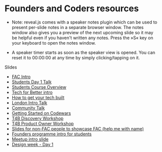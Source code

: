 # Founders and Coders resources

- Note: reveal.js comes with a speaker notes plugin which can be used to present per-slide notes in a separate browser window. The notes window also gives you a preview of the next upcoming slide so it may be helpful even if you haven't written any notes. Press the »S« key on your keyboard to open the notes window.

- A speaker timer starts as soon as the speaker view is opened. You can reset it to 00:00:00 at any time by simply clicking/tapping on it.

Slides
- [FAC Intro](/slides/fac-intro)
- [Students Day 1 Talk](/slides/students-day-1-talk)
- [Students Course Overview](/slides/course-overview)
- [Tech for Better intro](/slides/tfb)
- [How to get your tech built](/slides/how-to-get-your-tech-built)
- [London Intro Talk](/slides/london-intro-talk)
- [Community Talk](/slides/community-talk)
- [Getting Started on Codewars](/slides/codewars-intro.html)
- [T4B Discovery Workshop](/slides/tfb-discovery-workshop.html)
- [T4B Product Owner Workshop](tfb-po-workshop.html)
- [Slides for non-FAC people to showcase FAC (help me with name)](slides/arsenal-slides.html)
- [Founders programme intro for students](/slides/founders-programme)
- [Meetup intro slide](/slides/meetup-slide.html)
- [Design week - Day 1](slides/design-week-monday.html)
